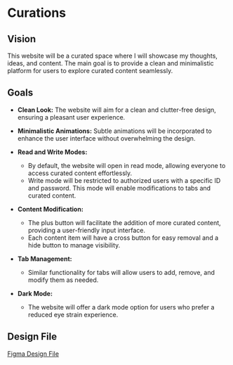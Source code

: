 # Curations

## Vision

This website will be a curated space where I will showcase my thoughts, ideas, and content. The main goal is to provide a clean and minimalistic platform for users to explore curated content seamlessly.

## Goals

- **Clean Look:** The website will aim for a clean and clutter-free design, ensuring a pleasant user experience.

- **Minimalistic Animations:** Subtle animations will be incorporated to enhance the user interface without overwhelming the design.

- **Read and Write Modes:**

  - By default, the website will open in read mode, allowing everyone to access curated content effortlessly.
  - Write mode will be restricted to authorized users with a specific ID and password. This mode will enable modifications to tabs and curated content.

- **Content Modification:**

  - The plus button will facilitate the addition of more curated content, providing a user-friendly input interface.
  - Each content item will have a cross button for easy removal and a hide button to manage visibility.

- **Tab Management:**

  - Similar functionality for tabs will allow users to add, remove, and modify them as needed.

- **Dark Mode:**
  - The website will offer a dark mode option for users who prefer a reduced eye strain experience.

## Design File

[Figma Design File](https://www.figma.com/file/ZpLuGbcAo7YNKoF5qxZp7D/Screen?type=design&node-id=0-1&mode=design)
